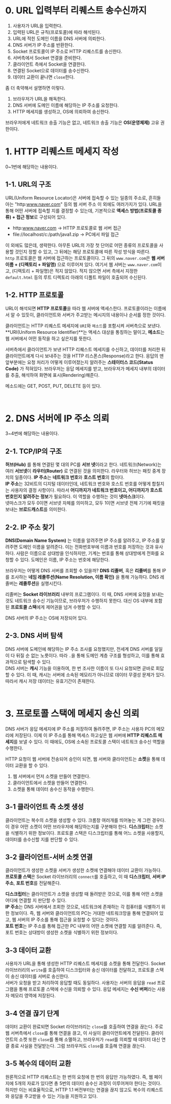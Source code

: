 # 0. URL 입력부터 리퀘스트 송수신까지
1. 사용자가 URL을 입력한다.
2. 입력된 URL은 규칙(프로토콜)에 따라 해석된다.
3. URL에 적힌 도메인 이름을 DNS 서버에 의뢰한다.
4. DNS 서버가 IP 주소를 반환한다.
5. Socket 프로토콜이 IP 주소로 HTTP 리퀘스트를 송신한다.
6. 서버측에서 Socket 연결을 준비한다.
7. 클라이언트 측에서 Socket을 연결한다.
8. 연결된 Socket으로 데이터를 송수신한다.
9. 데이터 교환이 끝나면 `close`한다.

좀 더 축약해서 설명하면 이렇다.</br>

1. 브라우저가 URL을 해독한다.
2. DNS 서버에 도메인 이름에 해당하는 IP 주소를 요청한다.
3. HTTP 메세지를 생성하고, OS에 의뢰하여 송신한다.

브라우저에게 네트워크 송출 기능은 없고, 네트워크 송출 기능은 **OS(운영체제)** 고유 권한이다.

# 1. HTTP 리퀘스트 메세지 작성
0~1번에 해당하는 내용이다.</br>
## 1-1. URL의 구조
URL(Uniform Resource Locator)은 서버에 접속할 수 있는 일종의 주소로, 흔히들 아는 "http:www.naver.com" 등의 웹 서버 주소 이 외에도 여러가지가 있다. URL을 통해 어떤 서버에 접속할 지를 결정할 수 있는데, 기본적으로 **액세스 방법(프로토콜 종류) + 접근 정보**로 구성되어 있다.</br>
- http:www.naver.com -> HTTP 프로토콜로 웹 서버 접근
- file://localhost/c:/path/java1.zip -> PC에서 파일 접근

이 외에도 많은데, 생략한다. 아무튼 URL의 가장 첫 단어로 어떤 종류의 프로토콜을 사용할 것인지 정할 수 있고, 그 뒤에는 해당 프로토콜에 따른 작성 방식을 따른다.</br>
`http` 프로토콜은 웹 서버에 접근하는 프로토콜이다. 그 뒤의 `www.naver.com`은 **웹 서버 이름 + (디렉토리 + 파일명)** 으로 이루어져 있다. 여기서 웹 서버는 `www.naver.com`이고, (디렉토리 + 파일명)은 적지 않았다. 적지 않으면 서버 측에서 지정한 `default.html` 등의 루트 디렉토리 아래의 디폴트 파일이 호출되어 수신된다.
</br>

## 1-2. HTTP 프로토콜
URL이 해석되면 **HTTP 프로토콜**을 따라 웹 서버에 액세스한다. 프로토콜이라는 이름에서 알 수 있듯이, 클라이언트와 서버가 주고받는 메시지의 내용이나 순서를 정한 것이다.</br>

클라이언트는 HTTP 리퀘스트 메세지에 `URI`와 `메소드`를 포함시켜 서버측으로 보낸다. **URI(Uniform Resource Identifier)**는 액세스 대상을 통칭하는 말이고, **메소드**는 웹 서버에서 어떤 동작을 하고 싶은지를 뜻한다.</br>

서버측에서 클라이언트가 보낸 HTTP 리퀘스트 메세지를 수신하고, 데이터를 처리한 뒤 클라이언트에게 다시 보내주는 것을 HTTP 리스폰스(Response)라고 한다. 응답의 맨 앞부분에는 요청 처리가 어떻게 이루어졌는지 알려주는 **스테이터스 코드(Status Code)** 가 적혀있다. 브라우저는 응답 메세지를 받고, 브라우저가 메세지 내부의 데이터를 추출, 해석하여 화면에 표시(Rendering)해준다.</br>

메소드에는 GET, POST, PUT, DELETE 등이 있다.

</br>

# 2. DNS 서버에 IP 주소 의뢰
3~4번에 해당하는 내용이다.</br>

## 2-1. TCP/IP의 구조
**허브(Hub)** 를 통해 연결된 몇 대의 PC를 **서브 넷**이라고 한다. 네트워크(Network)는 여러 **서브넷**이 **라우터(Router)** 로 연결된 것을 의미한다. 라우터와 허브는 패킷 중계 장치의 일종이다. **IP 주소**는 **네트워크 번호**와 **호스트 번호**의 합이다.</br>
**IP 주소**는 32비트의 디지털 데이터인데, 네트워크 번호와 호스트 번호를 어떻게 합칠지는 사용자의 결정 사항이다. 따라서 **어디까지가 네트워크 번호이고, 어디까지가 호스트 번호인지 알려주는 정보**가 필요하다. 이 역할을 수행하는 것이 **넷마스크**이다.</br>
넷마스크가 모두 0이면 서브넷 자체를 의미하고, 모두 1이면 서브넷 전체 기기에 패킷을 보내는 **브로드캐스트**를 의미한다.

## 2-2. IP 주소 찾기
**DNS(Domain Name System)** 는 이름을 알려주면 IP 주소를 알려주고, IP 주소를 알려주면 도메인 이름을 알려준다. 이는 전화번호부에 이름과 번호를 저장하는 것과 유사하다. 사람은 이름으로 상대방을 인식하지만, 기계는 번호를 통해 상대방에게 전화를 요청할 수 있다. 도메인은 이름, IP 주소는 번호에 해당한다.</br>

브라우저는 어떻게 DNS 서버를 조회할 수 있을까? **DNS 리졸버**, 혹은 **리졸버**를 통해 IP를 조사하는 **네임 레졸루션(Name Resolution, 이름 확인)** 을 통해 가능하다. DNS 레졸버는 **레졸루션**을 실행시킨다. </br>

리졸버는 **Socket 라이브러리** 내부의 프로그램이다. 이 때, DNS 서버에 요청을 보내는 것도 네트워크 송수신 기능이므로, 브라우저가 수행하지 못한다. 대신 OS 내부에 포함된 **프로토콜 스택**에게 제어권을 넘겨 수행할 수 있다.</br>

DNS 서버의 IP 주소는 OS에 저장되어 있다.

## 2-3. DNS 서버 탐색
DNS 서버에 도메인에 해당하는 IP 주소 조사를 요청했지만, 전세계 DNS 서버를 일일이 다 뒤질 순 없는 노릇이다. 따라 `.`을 통해 도메인 계층 구조를 형성하고, 이를 통해 효과적으로 탐색할 수 있다.</br>
DNS 서버는 **캐시** 기능을 이용하여, 한 번 조사한 이름이 또 다시 요청되면 곧바로 회답할 수 있다. 이 때, 캐시는 서버에 소속된 메모리가 아니므로 데이터 무결성 문제가 있다. 따라서 캐시 저장 데이터는 유효기간이 존재한다.

</br>

# 3. 프로토콜 스택에 메세지 송신 의뢰
DNS 서버가 응답 메세지에 IP 주소를 저장하여 돌려주면, IP 주소는 사용자 PC의 메모리에 저장된다. 이제 이 IP 주소를 통해 엑세스 하고싶은 웹 서버에 **HTTP 리퀘스트 메세지**를 보낼 수 있다. 이 때에도, OS에 소속된 프로토콜 스택이 네트워크 송수신 역할을 수행한다.</br>

HTTP 요청이 웹 서버에 전송되어 승인이 되면, 웹 서버와 클라이언트는 **소켓**을 통해 데이터 교환을 할 수 있다.

1. 웹 서버에서 먼저 소켓을 만들어 연결한다.
2. 클라이언트에서 소켓을 만들어 연결한다.
3. 소켓을 통해 데이터 송수신 동작을 수행한다.

## 3-1 클라이언트 측 소켓 생성
클라이언트는 복수의 소켓을 생성할 수 있다. 크롬창 여러개를 띄어놓는 게 그런 경우다. 이 경우 어떤 소켓이 어떤 브라우저에 해당하는지를 구분해야 한다. **디스크립터**는 소켓을 식별하기 위한 정보이다. 프로토콜 스택은 디스크립터를 통해 어느 소켓을 사용할지, 데이터를 송수신할 지를 판단할 수 있다.</br>

## 3-2 클라이언트-서버 소켓 연결
클라이언트가 생성한 소켓을 서버가 생성한 소켓에 연결해야 데이터 교환이 가능하다. **프로토콜 스택**은 Socket 라이브러리의 `connect`를 호출하고, 이 때 **디스크립터**, **서버 IP 주소**, **포트 번호**를 전달해준다.</br>

**디스크립터**는 클라이언트가 소켓을 생성할 때 돌려받은 것으로, 이를 통해 어떤 소켓을 어디에 연결할 지 판단할 수 있다.</br>
**IP 주소**는 DNS 서버에서 조회한 것으로, 네트워크에 존재하는 각 컴퓨터를 식별하기 위한 정보이다. 즉, 웹 서버와 클라이언트의 PC는 거대한 네트워크망을 통해 연결되어 있고, 웹 서버의 IP 주소를 통해 접근을 요청할 수 있다는 것이다.</br>
**포트 번호**는 IP 주소를 통해 접근한 PC 내부의 어떤 소켓에 연결할 지를 알려준다. 즉, 포트 번호는 상대방이 생성한 소켓을 식별하기 위한 정보이다.

## 3-3 데이터 교환
사용자가 URL을 통해 생성한 HTTP 리퀘스트 메세지를 소켓을 통해 전달한다. Socket 라이브러리의 `write`를 호출하여 디스크립터와 송신 데이터를 전달하고, 프로토콜 스택이 송신 데이터를 서버로 송신한다.</br>
서버가 요청을 받고 처리하여 응답할 때도 동일하다. 사용자는 서버의 응답을 `read` 프로그램을 통해 프로토콜 스택에 수신을 의뢰할 수 있다. 응답 메세지는 **수신 버퍼**라는 사용자 메모리 영역에 저장된다.</br>

## 3-4 연결 끊기 단계
데이터 교환이 완료되면 Socket 라이브러리는 `close`를 호출하여 연결을 끊는다. 주로 웹 서버측에서 `close`를 통해 연결을 끊고, 이 사실이 클라이언트에게 전달된다. 클라이언트의 소켓 또한 `close`를 통해 소멸하고, 브라우저가 `read`를 의뢰할 때 데이터 대신 연결 종료 사실을 전달받는다. 그럼 브라우저도 `close`를 호출해 연결을 끊는다.</br>

## 3-5 복수의 데이터 교환
원론적으로 HTTP 리퀘스트는 한 번의 요청에 한 번의 응답만 가능하였다. 즉, 웹 페이지에 5개의 자료가 있다면 총 5번의 데이터 송수신 과정이 이루어져야 한다는 것이다. 하지만 이는 비효율적으로, HTTP 1.1 버전부터는 연결을 끊지 않고도 복수의 리퀘스트와 응답을 주고받을 수 있는 기능을 지원하고 있다.